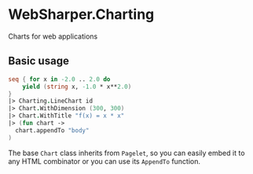 # WebSharper.Charting
Charts for web applications

## Basic usage
```fsharp
seq { for x in -2.0 .. 2.0 do
    yield (string x, -1.0 * x**2.0)
}
|> Charting.LineChart id
|> Chart.WithDimension (300, 300)
|> Chart.WithTitle "f(x) = x * x"
|> (fun chart ->
  chart.appendTo "body"
)
```
The base `Chart` class inherits from `Pagelet`, so you can easily embed it to any HTML combinator or you can use its `AppendTo` function.
